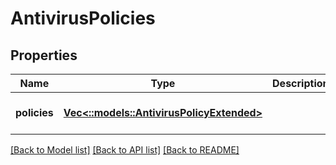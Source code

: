 # AntivirusPolicies

## Properties
Name | Type | Description | Notes
------------ | ------------- | ------------- | -------------
**policies** | [**Vec<::models::AntivirusPolicyExtended>**](AntivirusPolicyExtended.md) |  | [optional] [default to null]

[[Back to Model list]](../README.md#documentation-for-models) [[Back to API list]](../README.md#documentation-for-api-endpoints) [[Back to README]](../README.md)


